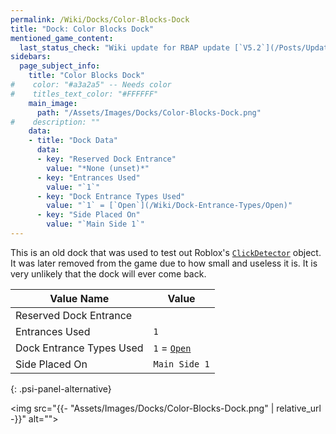 ```yaml
---
permalink: /Wiki/Docks/Color-Blocks-Dock
title: "Dock: Color Blocks Dock"
mentioned_game_content:
  last_status_check: "Wiki update for RBAP update [`V5.2`](/Posts/Update-Log/5-2-0)"
sidebars:
  page_subject_info:
    title: "Color Blocks Dock"
#    color: "#a3a2a5" -- Needs color
#    titles_text_color: "#FFFFFF"
    main_image:
      path: "/Assets/Images/Docks/Color-Blocks-Dock.png"
#    description: ""
    data:
    - title: "Dock Data"
      data:
      - key: "Reserved Dock Entrance"
        value: "*None (unset)*"
      - key: "Entrances Used"
        value: "`1`"
      - key: "Dock Entrance Types Used"
        value: "`1` = [`Open`](/Wiki/Dock-Entrance-Types/Open)"
      - key: "Side Placed On"
        value: "`Main Side 1`"
---
```


This is an old dock that was used to test out Roblox's [`ClickDetector`](https://developer.roblox.com/en-us/api-reference/class/ClickDetector) object. It was later removed from the game due to how small and useless it is. It is very unlikely that the dock will ever come back.

| Value Name               | Value |
|-|-|
| Reserved Dock Entrance   |  |
| Entrances Used           | `1` |
| Dock Entrance Types Used | `1` = [`Open`](/Wiki/Dock-Entrance-Types#open) |
| Side Placed On           | `Main Side 1` |
{: .psi-panel-alternative}

<img src="{{- "Assets/Images/Docks/Color-Blocks-Dock.png" | relative_url -}}" alt="">